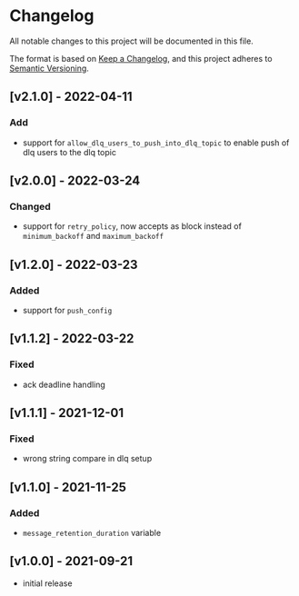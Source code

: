 # Changelog
All notable changes to this project will be documented in this file.

The format is based on [Keep a Changelog](https://keepachangelog.com/en/1.0.0/),
and this project adheres to [Semantic Versioning](https://semver.org/spec/v2.0.0.html).

## [v2.1.0] - 2022-04-11
### Add
- support for `allow_dlq_users_to_push_into_dlq_topic` to enable push of dlq users to the dlq topic

## [v2.0.0] - 2022-03-24
### Changed
- support for `retry_policy`, now accepts as block instead of `minimum_backoff` and `maximum_backoff`

## [v1.2.0] - 2022-03-23
### Added
- support for `push_config`

## [v1.1.2] - 2022-03-22
### Fixed
- ack deadline handling

## [v1.1.1] - 2021-12-01
### Fixed
- wrong string compare in dlq setup

## [v1.1.0] - 2021-11-25
### Added
- `message_retention_duration` variable

## [v1.0.0] - 2021-09-21
- initial release
